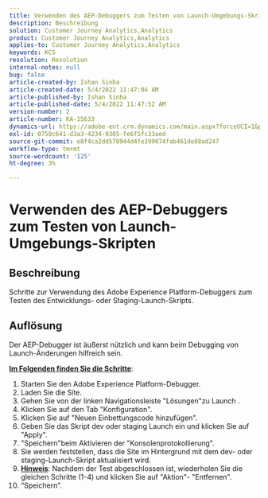 ```yaml
---
title: Verwenden des AEP-Debuggers zum Testen von Launch-Umgebungs-Skripten
description: Beschreibung
solution: Customer Journey Analytics,Analytics
product: Customer Journey Analytics,Analytics
applies-to: Customer Journey Analytics,Analytics
keywords: KCS
resolution: Resolution
internal-notes: null
bug: false
article-created-by: Ishan Sinha
article-created-date: 5/4/2022 11:47:04 AM
article-published-by: Ishan Sinha
article-published-date: 5/4/2022 11:47:52 AM
version-number: 2
article-number: KA-15633
dynamics-url: https://adobe-ent.crm.dynamics.com/main.aspx?forceUCI=1&pagetype=entityrecord&etn=knowledgearticle&id=753eede9-9fcb-ec11-a7b5-6045bd00db25
exl-id: 0750c641-d3a3-4234-9305-fe6f5fc33aed
source-git-commit: e8f4ca2dd578944d4fe399074fab461de88ad247
workflow-type: tm+mt
source-wordcount: '125'
ht-degree: 3%

---
```


# Verwenden des AEP-Debuggers zum Testen von Launch-Umgebungs-Skripten

## Beschreibung


Schritte zur Verwendung des Adobe Experience Platform-Debuggers zum Testen des Entwicklungs- oder Staging-Launch-Skripts.


## Auflösung


Der AEP-Debugger ist äußerst nützlich und kann beim Debugging von Launch-Änderungen hilfreich sein.

<b><u>Im Folgenden finden Sie die Schritte</u></b>:

1. Starten Sie den Adobe Experience Platform-Debugger.
2. Laden Sie die Site.
3. Gehen Sie von der linken Navigationsleiste &quot;Lösungen&quot;zu Launch .
4. Klicken Sie auf den Tab &quot;Konfiguration&quot;.
5. Klicken Sie auf &quot;Neuen Einbettungscode hinzufügen&quot;.
6. Geben Sie das Skript dev oder staging Launch ein und klicken Sie auf &quot;Apply&quot;.
7. &quot;Speichern&quot;beim Aktivieren der &quot;Konsolenprotokollierung&quot;.
8. Sie werden feststellen, dass die Site im Hintergrund mit dem dev- oder staging-Launch-Skript aktualisiert wird.
9. <b><u>Hinweis</u></b>: Nachdem der Test abgeschlossen ist, wiederholen Sie die gleichen Schritte (1-4) und klicken Sie auf &quot;Aktion&quot;- &quot;Entfernen&quot;.
10. “Speichern”.
